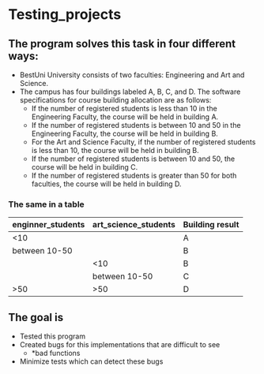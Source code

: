# Testing_projects
## The program solves this task in four different ways:
- BestUni University consists of two faculties: Engineering and Art and Science. 
- The campus has four buildings labeled A, B, C, and D. The software specifications for course building allocation are as follows:
    - If the number of registered students is less than 10 in the Engineering Faculty, the course will be held in building A.
    - If the number of registered students is between 10 and 50 in the Engineering Faculty, the course will be held in building B.
    - For the Art and Science Faculty, if the number of registered students is less than 10, the course will be held in building B.
    - If the number of registered students is between 10 and 50, the course will be held in building C.
    -   If the number of registered students is greater than 50 for both faculties, the course will be held in building D.
### The same in a table
| enginner_students | art_science_students | Building result |
|-------------------|----------------------|-----------------|
| <10               |                      | A               |
| between 10-50     |                      | B               |
|                   | <10                  | B               |
|                   | between 10-50        | C               |
| >50               | >50                  | D               |

## The goal is
- Tested this program
- Created bugs for this implementations that are difficult to see
    - *bad functions
- Minimize tests which can detect these bugs